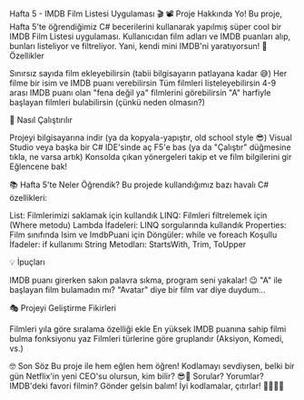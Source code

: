 ﻿Hafta 5 - IMDB Film Listesi Uygulaması 🎬
📽️ Proje Hakkında
Yo! Bu proje, Hafta 5'te öğrendiğimiz C# becerilerini kullanarak yapılmış süper cool bir IMDB Film Listesi uygulaması. Kullanıcıdan film adları ve IMDB puanları alıp, bunları listeliyor ve filtreliyor. Yani, kendi mini IMDB'ni yaratıyorsun!
🍿 Özellikler

Sınırsız sayıda film ekleyebilirsin (tabii bilgisayarın patlayana kadar 😅)
Her filme bir isim ve IMDB puanı verebilirsin
Tüm filmleri listeleyebilirsin
4-9 arası IMDB puanı olan "fena değil ya" filmlerini görebilirsin
"A" harfiyle başlayan filmleri bulabilirsin (çünkü neden olmasın?)

🚀 Nasıl Çalıştırılır

Projeyi bilgisayarına indir (ya da kopyala-yapıştır, old school style 😎)
Visual Studio veya başka bir C# IDE'sinde aç
F5'e bas (ya da "Çalıştır" düğmesine tıkla, ne varsa artık)
Konsolda çıkan yönergeleri takip et ve film bilgilerini gir
Eğlencene bak!

📚 Hafta 5'te Neler Öğrendik?
Bu projede kullandığımız bazı havalı C# özellikleri:

List<T>: Filmlerimizi saklamak için kullandık
LINQ: Filmleri filtrelemek için (Where metodu)
Lambda İfadeleri: LINQ sorgularında kullandık
Properties: Film sınıfında Isim ve ImdbPuani için
Döngüler: while ve foreach
Koşullu İfadeler: if kullanımı
String Metodları: StartsWith, Trim, ToUpper

💡 İpuçları

IMDB puanı girerken sakın palavra sıkma, program seni yakalar! 😉
"A" ile başlayan film bulamadın mı? "Avatar" diye bir film var diye duydum...

🎭 Projeyi Geliştirme Fikirleri

Filmleri yıla göre sıralama özelliği ekle
En yüksek IMDB puanına sahip filmi bulma fonksiyonu yaz
Filmleri türlerine göre gruplandır (Aksiyon, Komedi, vs.)

🤓 Son Söz
Bu proje ile hem eğlen hem öğren! Kodlamayı sevdiysen, belki bir gün Netflix'in yeni CEO'su olursun, kim bilir? 😎🚀
Sorular? Yorumlar? IMDB'deki favori filmin? Gönder gelsin balım! İyi kodlamalar, çıtırlar! 👩‍💻👨‍💻